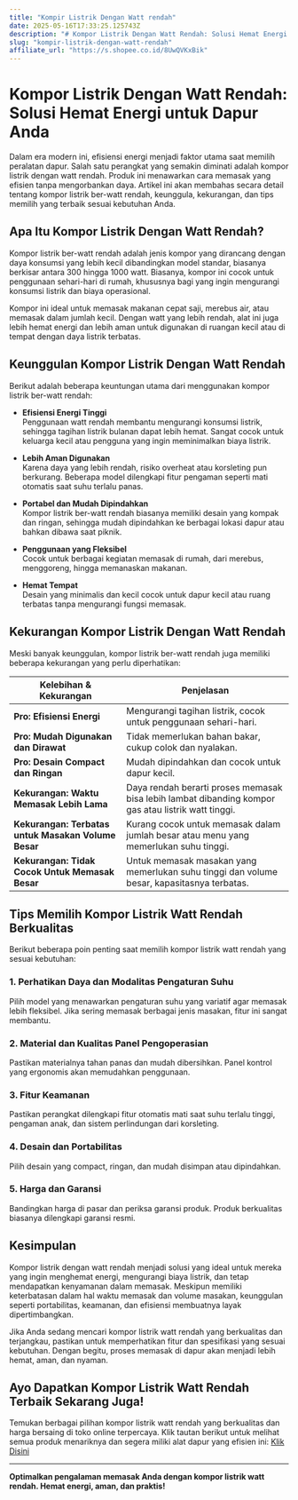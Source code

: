 ```yaml
---
title: "Kompir Listrik Dengan Watt rendah"
date: 2025-05-16T17:33:25.125743Z
description: "# Kompor Listrik Dengan Watt Rendah: Solusi Hemat Energi untuk Dapur Anda..."
slug: "kompir-listrik-dengan-watt-rendah"
affiliate_url: "https://s.shopee.co.id/8UwQVKxBik"
---
```

# Kompor Listrik Dengan Watt Rendah: Solusi Hemat Energi untuk Dapur Anda

Dalam era modern ini, efisiensi energi menjadi faktor utama saat memilih peralatan dapur. Salah satu perangkat yang semakin diminati adalah kompor listrik dengan watt rendah. Produk ini menawarkan cara memasak yang efisien tanpa mengorbankan daya. Artikel ini akan membahas secara detail tentang kompor listrik ber-watt rendah, keunggula, kekurangan, dan tips memilih yang terbaik sesuai kebutuhan Anda.

## Apa Itu Kompor Listrik Dengan Watt Rendah?

Kompor listrik ber-watt rendah adalah jenis kompor yang dirancang dengan daya konsumsi yang lebih kecil dibandingkan model standar, biasanya berkisar antara 300 hingga 1000 watt. Biasanya, kompor ini cocok untuk penggunaan sehari-hari di rumah, khususnya bagi yang ingin mengurangi konsumsi listrik dan biaya operasional.

Kompor ini ideal untuk memasak makanan cepat saji, merebus air, atau memasak dalam jumlah kecil. Dengan watt yang lebih rendah, alat ini juga lebih hemat energi dan lebih aman untuk digunakan di ruangan kecil atau di tempat dengan daya listrik terbatas.

## Keunggulan Kompor Listrik Dengan Watt Rendah

Berikut adalah beberapa keuntungan utama dari menggunakan kompor listrik ber-watt rendah:

- **Efisiensi Energi Tinggi**  
  Penggunaan watt rendah membantu mengurangi konsumsi listrik, sehingga tagihan listrik bulanan dapat lebih hemat. Sangat cocok untuk keluarga kecil atau pengguna yang ingin meminimalkan biaya listrik.

- **Lebih Aman Digunakan**  
  Karena daya yang lebih rendah, risiko overheat atau korsleting pun berkurang. Beberapa model dilengkapi fitur pengaman seperti mati otomatis saat suhu terlalu panas.

- **Portabel dan Mudah Dipindahkan**  
  Kompor listrik ber-watt rendah biasanya memiliki desain yang kompak dan ringan, sehingga mudah dipindahkan ke berbagai lokasi dapur atau bahkan dibawa saat piknik.

- **Penggunaan yang Fleksibel**  
  Cocok untuk berbagai kegiatan memasak di rumah, dari merebus, menggoreng, hingga memanaskan makanan.

- **Hemat Tempat**  
  Desain yang minimalis dan kecil cocok untuk dapur kecil atau ruang terbatas tanpa mengurangi fungsi memasak.

## Kekurangan Kompor Listrik Dengan Watt Rendah

Meski banyak keunggulan, kompor listrik ber-watt rendah juga memiliki beberapa kekurangan yang perlu diperhatikan:

| Kelebihan & Kekurangan                                  | Penjelasan                                                                 |
|---------------------------------------------------------|---------------------------------------------------------------------------|
| **Pro: Efisiensi Energi**                              | Mengurangi tagihan listrik, cocok untuk penggunaan sehari-hari.         |
| **Pro: Mudah Digunakan dan Dirawat**                   | Tidak memerlukan bahan bakar, cukup colok dan nyalakan.                  |
| **Pro: Desain Compact dan Ringan**                       | Mudah dipindahkan dan cocok untuk dapur kecil.                          |
| **Kekurangan: Waktu Memasak Lebih Lama**                | Daya rendah berarti proses memasak bisa lebih lambat dibanding kompor gas atau listrik watt tinggi. |
| **Kekurangan: Terbatas untuk Masakan Volume Besar**    | Kurang cocok untuk memasak dalam jumlah besar atau menu yang memerlukan suhu tinggi. |
| **Kekurangan: Tidak Cocok Untuk Memasak Besar**         | Untuk memasak masakan yang memerlukan suhu tinggi dan volume besar, kapasitasnya terbatas. |

## Tips Memilih Kompor Listrik Watt Rendah Berkualitas

Berikut beberapa poin penting saat memilih kompor listrik watt rendah yang sesuai kebutuhan:

### 1. Perhatikan Daya dan Modalitas Pengaturan Suhu

Pilih model yang menawarkan pengaturan suhu yang variatif agar memasak lebih fleksibel. Jika sering memasak berbagai jenis masakan, fitur ini sangat membantu.

### 2. Material dan Kualitas Panel Pengoperasian

Pastikan materialnya tahan panas dan mudah dibersihkan. Panel kontrol yang ergonomis akan memudahkan penggunaan.

### 3. Fitur Keamanan

Pastikan perangkat dilengkapi fitur otomatis mati saat suhu terlalu tinggi, pengaman anak, dan sistem perlindungan dari korsleting.

### 4. Desain dan Portabilitas

Pilih desain yang compact, ringan, dan mudah disimpan atau dipindahkan.

### 5. Harga dan Garansi

Bandingkan harga di pasar dan periksa garansi produk. Produk berkualitas biasanya dilengkapi garansi resmi.

## Kesimpulan

Kompor listrik dengan watt rendah menjadi solusi yang ideal untuk mereka yang ingin menghemat energi, mengurangi biaya listrik, dan tetap mendapatkan kenyamanan dalam memasak. Meskipun memiliki keterbatasan dalam hal waktu memasak dan volume masakan, keunggulan seperti portabilitas, keamanan, dan efisiensi membuatnya layak dipertimbangkan.

Jika Anda sedang mencari kompor listrik watt rendah yang berkualitas dan terjangkau, pastikan untuk memperhatikan fitur dan spesifikasi yang sesuai kebutuhan. Dengan begitu, proses memasak di dapur akan menjadi lebih hemat, aman, dan nyaman.

## Ayo Dapatkan Kompor Listrik Watt Rendah Terbaik Sekarang Juga!

Temukan berbagai pilihan kompor listrik watt rendah yang berkualitas dan harga bersaing di toko online terpercaya. Klik tautan berikut untuk melihat semua produk menariknya dan segera miliki alat dapur yang efisien ini: [Klik Disini](https://s.shopee.co.id/8UwQVKxBik)

---

**Optimalkan pengalaman memasak Anda dengan kompor listrik watt rendah. Hemat energi, aman, dan praktis!**